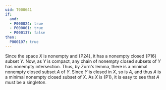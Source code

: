 ```yaml
---
uid: T000641
if:
  and:
  - P000024: true
  - P000001: true
  - P000137: false
then:
  P000107: true
---
```


Since the space $X$ is nonempty and {P24}, it has a nonempty closed {P16} subset $Y$.
Now, as $Y$ is compact, any chain of nonempty closed subsets of $Y$ has nonempty intersection. Thus, by Zorn's lemma, there is a minimal nonempty closed subset $A$ of $Y$. Since $Y$ is closed in $X$, so is $A$, and thus $A$ is a minimal nonempty closed subset of $X$. As $X$ is {P1}, it is easy to see that $A$ must be a singleton.
